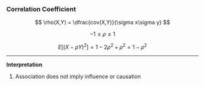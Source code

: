 ### Correlation Coefficient

$$
    \rho(X,Y) = \dfrac{cov(X,Y)}{\sigma x\sigma y}
$$

$$ -1 \le \rho \le 1$$

$$
    E[(X - \rho Y)^2] = 1 - 2\rho^2 + \rho^2 = 1 - \rho^2
$$

---
**Interpretation**
1. Association does not imply influence or causation